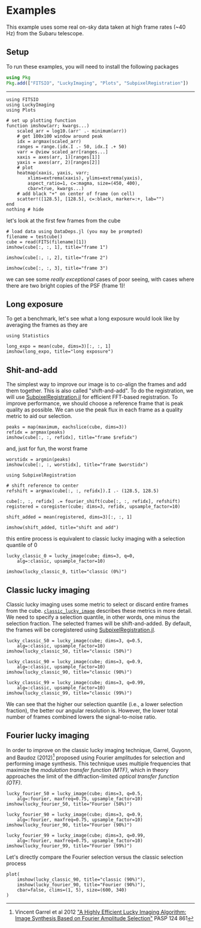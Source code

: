 # Examples

This example uses some real on-sky data taken at high frame rates (~40 Hz) from the Subaru telescope.

## Setup

To run these examples, you will need to install the following packages

```julia
using Pkg
Pkg.add(["FITSIO", "LuckyImaging", "Plots", "SubpixelRegistration"])
```

---

```@example vampires
using FITSIO
using LuckyImaging
using Plots

# set up plotting function
function imshow(arr; kwargs...)
    scaled_arr = log10.(arr' .- minimum(arr))
    # get 100x100 window around peak
    idx = argmax(scaled_arr)
    ranges = range.(idx.I .- 50, idx.I .+ 50)
    varr = @view scaled_arr[ranges...]
    xaxis = axes(arr, 1)[ranges[1]]
    yaxis = axes(arr, 2)[ranges[2]]
    # plot
    heatmap(xaxis, yaxis, varr;
        xlims=extrema(xaxis), ylims=extrema(yaxis),
        aspect_ratio=1, c=:magma, size=(450, 400),
        cbar=true, kwargs...)
    # add black "+" on center of frame (on cell)
    scatter!([128.5], [128.5], c=:black, marker=:+, lab="")
end
nothing # hide
```

let's look at the first few frames from the cube

```@example vampires
# load data using DataDeps.jl (you may be prompted)
filename = testcube()
cube = read(FITS(filename)[1])
imshow(cube[:, :, 1], title="frame 1")
```

```@example vampires
imshow(cube[:, :, 2], title="frame 2")
```

```@example vampires
imshow(cube[:, :, 3], title="frame 3")
```

we can see some *really exceptional* cases of poor seeing, with cases where there are two bright copies of the PSF (frame 1)!

## Long exposure

To get a benchmark, let's see what a long exposure would look like by averaging the frames as they are

```@example vampires
using Statistics

long_expo = mean(cube, dims=3)[:, :, 1]
imshow(long_expo, title="long exposure")
```

## Shit-and-add

The simplest way to improve our image is to co-align the frames and add them together. This is also called "shift-and-add". To do the registration, we will use [SubpixelRegistration.jl](https://github.com/JuliaHCI/SubpixelRegistration.jl) for efficient FFT-based registration. To improve performance, we should choose a reference frame that is peak quality as possible. We can use the peak flux in each frame as a quality metric to aid our selection.

```@example vampires
peaks = map(maximum, eachslice(cube, dims=3))
refidx = argmax(peaks)
imshow(cube[:, :, refidx], title="frame $refidx")
```

and, just for fun, the worst frame

```@example vampires
worstidx = argmin(peaks)
imshow(cube[:, :, worstidx], title="frame $worstidx")
```

```@example vampires
using SubpixelRegistration

# shift reference to center
refshift = argmax(cube[:, :, refidx]).I .- (128.5, 128.5)
```
```@example vampires
cube[:, :, refidx] .= fourier_shift(cube[:, :, refidx], refshift)
registered = coregister(cube; dims=3, refidx, upsample_factor=10)

shift_added = mean(registered, dims=3)[:, :, 1]

imshow(shift_added, title="shift and add")
```

this entire process is equivalent to classic lucky imaging with a selection quantile of 0

```@example vampires
lucky_classic_0 = lucky_image(cube; dims=3, q=0,
    alg=:classic, upsample_factor=10)

imshow(lucky_classic_0, title="classic (0%)")
```

## Classic lucky imaging

Classic lucky imaging uses some metric to select or discard entire frames from the cube. [`classic_lucky_image`](@ref) describes these metrics in more detail. We need to specify a selection quantile, in other words, one minus the selection fraction. The selected frames will be shift-and-added. By default, the frames will be coregistered using [SubpixelRegistration.jl](https://github.com/JuliaHCI/SubpixelRegistration.jl).

```@example vampires
lucky_classic_50 = lucky_image(cube; dims=3, q=0.5,
    alg=:classic, upsample_factor=10)
imshow(lucky_classic_50, title="classic (50%)")
```

```@example vampires
lucky_classic_90 = lucky_image(cube; dims=3, q=0.9,
    alg=:classic, upsample_factor=10)
imshow(lucky_classic_90, title="classic (90%)")
```

```@example vampires
lucky_classic_99 = lucky_image(cube; dims=3, q=0.99,
    alg=:classic, upsample_factor=10)
imshow(lucky_classic_99, title="classic (99%)")
```

We can see that the higher our selection quantile (i.e., a lower selection fraction), the better our angular resolution is. However, the lower total number of frames combined lowers the signal-to-noise ratio.

## Fourier lucky imaging

In order to improve on the classic lucky imaging technique, Garrel, Guyonn, and Baudoz (2012)[^1] proposed using Fourier amplitudes for selection and performing image synthesis. This technique uses multiple frequencies that maximize the *modulation transfer function (MTF)*, which in theory approaches the limit of the diffraction-limited *optical transfer function (OTF)*.

```@example vampires
lucky_fourier_50 = lucky_image(cube; dims=3, q=0.5,
    alg=:fourier, maxfreq=0.75, upsample_factor=10)
imshow(lucky_fourier_50, title="Fourier (50%)")
```

```@example vampires
lucky_fourier_90 = lucky_image(cube; dims=3, q=0.9,
    alg=:fourier, maxfreq=0.75, upsample_factor=10)
imshow(lucky_fourier_90, title="Fourier (90%)")
```

```@example vampires
lucky_fourier_99 = lucky_image(cube; dims=3, q=0.99,
    alg=:fourier, maxfreq=0.75, upsample_factor=10)
imshow(lucky_fourier_99, title="Fourier (99%)")
```

Let's directly compare the Fourier selection versus the classic selection process

```@example vampires
plot(
    imshow(lucky_classic_90, title="classic (90%)"),
    imshow(lucky_fourier_90, title="Fourier (90%)"),
    cbar=false, clims=(1, 5), size=(600, 340)
)
```

[^1]: Vincent Garrel et al 2012 ["A Highly Efficient Lucky Imaging Algorithm: Image Synthesis Based on Fourier Amplitude Selection"](https://iopscience.iop.org/article/10.1086/667399) PASP 124 861